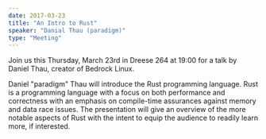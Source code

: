 ```yaml
---
date: 2017-03-23
title: "An Intro to Rust"
speaker: "Danial Thau (paradigm)"
type: "Meeting"
---
```


<!-- INSERT TEXT HERE -->
Join us this Thursday, March 23rd in Dreese 264 at 19:00 for a talk by Daniel Thau, creator of Bedrock Linux.

Daniel "paradigm" Thau will introduce the Rust programming language. Rust is a programming language with a focus on both performance and correctness with an emphasis on compile-time assurances against memory and data race issues. The presentation will give an overview of the more notable aspects of Rust with the intent to equip the audience to readily learn more, if interested.
